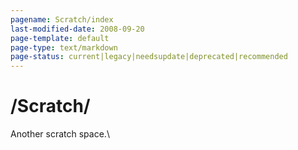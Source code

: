 ```yaml
---
pagename: Scratch/index
last-modified-date: 2008-09-20
page-template: default
page-type: text/markdown
page-status: current|legacy|needsupdate|deprecated|recommended
---
```

/Scratch/
=========

Another scratch space.\
